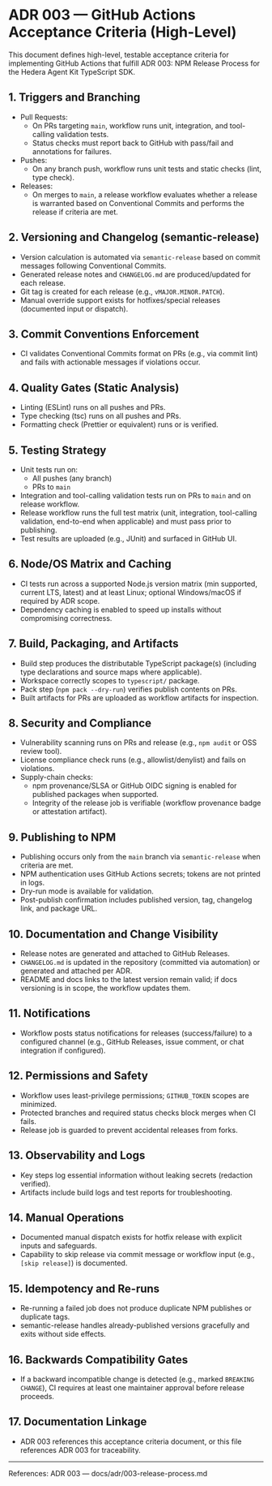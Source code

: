 # ADR 003 — GitHub Actions Acceptance Criteria (High-Level)

This document defines high-level, testable acceptance criteria for implementing GitHub Actions that fulfill ADR 003: NPM Release Process for the Hedera Agent Kit TypeScript SDK.

## 1. Triggers and Branching
- Pull Requests:
  - On PRs targeting `main`, workflow runs unit, integration, and tool-calling validation tests.
  - Status checks must report back to GitHub with pass/fail and annotations for failures.
- Pushes:
  - On any branch push, workflow runs unit tests and static checks (lint, type check).
- Releases:
  - On merges to `main`, a release workflow evaluates whether a release is warranted based on Conventional Commits and performs the release if criteria are met.

## 2. Versioning and Changelog (semantic-release)
- Version calculation is automated via `semantic-release` based on commit messages following Conventional Commits.
- Generated release notes and `CHANGELOG.md` are produced/updated for each release.
- Git tag is created for each release (e.g., `vMAJOR.MINOR.PATCH`).
- Manual override support exists for hotfixes/special releases (documented input or dispatch).

## 3. Commit Conventions Enforcement
- CI validates Conventional Commits format on PRs (e.g., via commit lint) and fails with actionable messages if violations occur.

## 4. Quality Gates (Static Analysis)
- Linting (ESLint) runs on all pushes and PRs.
- Type checking (tsc) runs on all pushes and PRs.
- Formatting check (Prettier or equivalent) runs or is verified.

## 5. Testing Strategy
- Unit tests run on:
  - All pushes (any branch)
  - PRs to `main`
- Integration and tool-calling validation tests run on PRs to `main` and on release workflow.
- Release workflow runs the full test matrix (unit, integration, tool-calling validation, end-to-end when applicable) and must pass prior to publishing.
- Test results are uploaded (e.g., JUnit) and surfaced in GitHub UI.

## 6. Node/OS Matrix and Caching
- CI tests run across a supported Node.js version matrix (min supported, current LTS, latest) and at least Linux; optional Windows/macOS if required by ADR scope.
- Dependency caching is enabled to speed up installs without compromising correctness.

## 7. Build, Packaging, and Artifacts
- Build step produces the distributable TypeScript package(s) (including type declarations and source maps where applicable).
- Workspace correctly scopes to `typescript/` package.
- Pack step (`npm pack --dry-run`) verifies publish contents on PRs.
- Built artifacts for PRs are uploaded as workflow artifacts for inspection.

## 8. Security and Compliance
- Vulnerability scanning runs on PRs and release (e.g., `npm audit` or OSS review tool).
- License compliance check runs (e.g., allowlist/denylist) and fails on violations.
- Supply-chain checks:
  - npm provenance/SLSA or GitHub OIDC signing is enabled for published packages when supported.
  - Integrity of the release job is verifiable (workflow provenance badge or attestation artifact).

## 9. Publishing to NPM
- Publishing occurs only from the `main` branch via `semantic-release` when criteria are met.
- NPM authentication uses GitHub Actions secrets; tokens are not printed in logs.
- Dry-run mode is available for validation.
- Post-publish confirmation includes published version, tag, changelog link, and package URL.

## 10. Documentation and Change Visibility
- Release notes are generated and attached to GitHub Releases.
- `CHANGELOG.md` is updated in the repository (committed via automation) or generated and attached per ADR.
- README and docs links to the latest version remain valid; if docs versioning is in scope, the workflow updates them.

## 11. Notifications
- Workflow posts status notifications for releases (success/failure) to a configured channel (e.g., GitHub Releases, issue comment, or chat integration if configured).

## 12. Permissions and Safety
- Workflow uses least-privilege permissions; `GITHUB_TOKEN` scopes are minimized.
- Protected branches and required status checks block merges when CI fails.
- Release job is guarded to prevent accidental releases from forks.

## 13. Observability and Logs
- Key steps log essential information without leaking secrets (redaction verified).
- Artifacts include build logs and test reports for troubleshooting.

## 14. Manual Operations
- Documented manual dispatch exists for hotfix release with explicit inputs and safeguards.
- Capability to skip release via commit message or workflow input (e.g., `[skip release]`) is documented.

## 15. Idempotency and Re-runs
- Re-running a failed job does not produce duplicate NPM publishes or duplicate tags.
- semantic-release handles already-published versions gracefully and exits without side effects.

## 16. Backwards Compatibility Gates
- If a backward incompatible change is detected (e.g., marked `BREAKING CHANGE`), CI requires at least one maintainer approval before release proceeds.

## 17. Documentation Linkage
- ADR 003 references this acceptance criteria document, or this file references ADR 003 for traceability.

---

References: ADR 003 — docs/adr/003-release-process.md